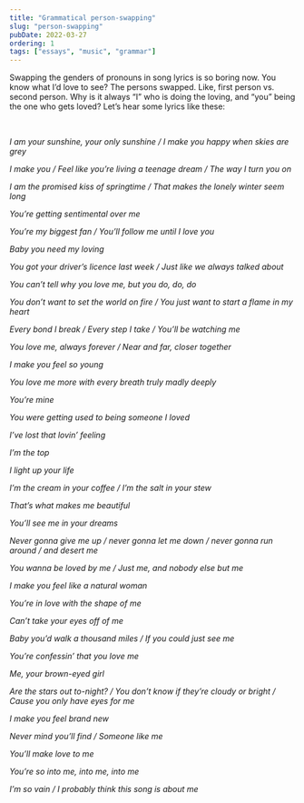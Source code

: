 ```yaml
---
title: "Grammatical person-swapping"
slug: "person-swapping"
pubDate: 2022-03-27
ordering: 1
tags: ["essays", "music", "grammar"]
---
```


<span class="small-caps">Swapping the genders</span> of pronouns in song lyrics is so boring now. You know what I’d love to see? The persons swapped. Like, first person vs. second person. Why is it always “I” who is doing the loving, and “you” being the one who gets loved? Let’s hear some lyrics like these:

<br />

<i>

I am your sunshine, your only sunshine / I make you happy when skies are grey

I make you / Feel like you’re living a teenage dream / The way I turn you on

I am the promised kiss of springtime / That makes the lonely winter seem long

You’re getting sentimental over me

You’re my biggest fan / You’ll follow me until I love you

Baby you need my loving

You got your driver’s licence last week / Just like we always talked about

You can’t tell why you love me, but you do, do, do

You don’t want to set the world on fire / You just want to start a flame in my heart

Every bond I break / Every step I take / You’ll be watching me

You love me, always forever / Near and far, closer together

I make you feel so young

You love me more with every breath truly madly deeply

You’re mine

You were getting used to being someone I loved

I’ve lost that lovin’ feeling

I’m the top

I light up your life

I’m the cream in your coffee / I’m the salt in your stew

That’s what makes me beautiful

You’ll see me in your dreams

Never gonna give me up / never gonna let me down / never gonna run around / and desert me

You wanna be loved by me / Just me, and nobody else but me

I make you feel like a natural woman

You’re in love with the shape of me

Can’t take your eyes off of me

Baby you’d walk a thousand miles / If you could just see me

You’re confessin’ that you love me

Me, your brown-eyed girl

Are the stars out to-night? / You don’t know if they’re cloudy or bright / Cause you only have eyes for me

I make you feel brand new

Never mind you’ll find / Someone like me

You’ll make love to me

You’re so into me, into me, into me

I’m so vain / I probably think this song is about me

</i>